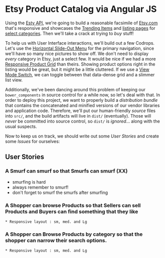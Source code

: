 # Etsy Product Catalog via Angular JS

Using the [Esty API](http://etsy.com/developers), we're going to build a reasonable facsimile of [Etsy.com](http://etsy.com) that's responsive and showcases the [Trending Items](https://www.etsy.com/trending) and [listing pages](https://www.etsy.com/search/toys-and-games) for [select categories](https://www.etsy.com/categories). Then we'll take a crack at trying to _buy_ stuff!

To help us with User Interface interactions, we'll build out a few Codrops. Let's use the [Horizontal Slide-Out Menu](http://tympanus.net/bBlueprints/HorizontalSlideOutMenu/) for the primary navigation, since we'll have so many nice pictures to show off. We don't need to display _every_ category in Etsy, just a select few. It would be nice if we had a more [Responsive Product Grid](http://tympanus.net/Blueprints/ProductGridLayout/) than theirs. Showing product options right in the listing would be great, but it might be a little cluttered. If we use a [View Mode Switch](http://tympanus.net/Blueprints/ViewModeSwitch/), we can toggle between that data-dense grid and a slimmer list view.

Additionally, we've been dancing around this problem of keeping our `bower_components` in source control for a while now, so let's deal with that. In order to deploy this project, we want to properly build a _distribution bundle_ that contains the concatenated and minified versions of our vendor libraries and application code. Therefore, we'll put our human-friendly _source_ files into `src/`, and the build artifacts will live in `dist/` (eventually). Those will _never_ be committed into source control, so `dist/` is _ignored_... along with the usual suspects.

Now to keep us on track, we should write out some _User Stories_ and create some _Issues_ for ourselves:

## User Stories

### A Smurf can smurf so that Smurfs can smurf (XX)

* smurfing is hard
* always remember to smurf!
* don't forget to smurf the smurfs after smurfing


### A Shopper can browse Products so that Sellers can sell Products and Buyers can find something that they like
    * Responsive layout : sm, med. and Lg 
### A Shopper can Browse Products by category so that the shopper can narrow their search options.
    * Responsive layout : sm, med. and Lg 

